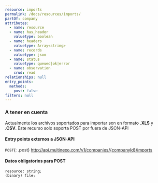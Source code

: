 ```yaml
---
resource: imports
permalink: /docs/resources/imports/
partOf: company
attributes:
  - name: resource
  - name: has_header
    valuetype: boolean
  - name: headers
    valuetype: Array<string>
  - name: records
    valuetype: json
  - name: status
    valuetype: queued|ok|error
  - name: observation
    crud: read
relationships: null
entry_points:
  methods:
    post: false
filters: null
---
```


### A tener en cuenta
Actualmente los archivos soportados para importar son en formato **.XLS** y **.CSV**.
Este recurso solo soporta POST por fuera de JSON-API

#### Entry points externos a JSON-API
`POST`{: .post} http://api.multinexo.com/v1/companies/{companyId}/imports

#### Datos obligatorios para POST
```
resource: string;
(binary) file;
```
